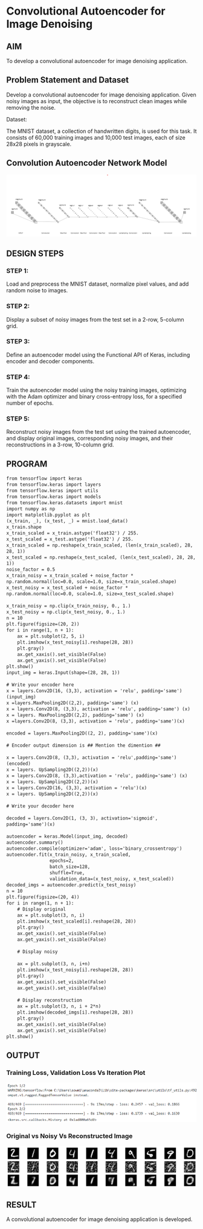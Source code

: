 # Convolutional Autoencoder for Image Denoising

## AIM

To develop a convolutional autoencoder for image denoising application.

## Problem Statement and Dataset
Develop a convolutional autoencoder for image denoising application. Given noisy images as input, the objective is to reconstruct clean images while removing the noise.

Dataset:

The MNIST dataset, a collection of handwritten digits, is used for this task. It consists of 60,000 training images and 10,000 test images, each of size 28x28 pixels in grayscale.
## Convolution Autoencoder Network Model

![OP](./QA.png)

## DESIGN STEPS

### STEP 1:
Load and preprocess the MNIST dataset, normalize pixel values, and add random noise to images.


### STEP 2:
Display a subset of noisy images from the test set in a 2-row, 5-column grid.


### STEP 3:

Define an autoencoder model using the Functional API of Keras, including encoder and decoder components.
### STEP 4:
Train the autoencoder model using the noisy training images, optimizing with the Adam optimizer and binary cross-entropy loss, for a specified number of epochs.
### STEP 5:
Reconstruct noisy images from the test set using the trained autoencoder, and display original images, corresponding noisy images, and their reconstructions in a 3-row, 10-column grid.

## PROGRAM
```
from tensorflow import keras
from tensorflow.keras import layers
from tensorflow.keras import utils
from tensorflow.keras import models
from tensorflow.keras.datasets import mnist
import numpy as np
import matplotlib.pyplot as plt
(x_train, _), (x_test, _) = mnist.load_data()
x_train.shape
x_train_scaled = x_train.astype('float32') / 255.
x_test_scaled = x_test.astype('float32') / 255.
x_train_scaled = np.reshape(x_train_scaled, (len(x_train_scaled), 28, 28, 1))
x_test_scaled = np.reshape(x_test_scaled, (len(x_test_scaled), 28, 28, 1))
noise_factor = 0.5
x_train_noisy = x_train_scaled + noise_factor * np.random.normal(loc=0.0, scale=1.0, size=x_train_scaled.shape) 
x_test_noisy = x_test_scaled + noise_factor * np.random.normal(loc=0.0, scale=1.0, size=x_test_scaled.shape) 

x_train_noisy = np.clip(x_train_noisy, 0., 1.)
x_test_noisy = np.clip(x_test_noisy, 0., 1.)
n = 10
plt.figure(figsize=(20, 2))
for i in range(1, n + 1):
    ax = plt.subplot(2, 5, i)
    plt.imshow(x_test_noisy[i].reshape(28, 28))
    plt.gray()
    ax.get_xaxis().set_visible(False)
    ax.get_yaxis().set_visible(False)
plt.show()
input_img = keras.Input(shape=(28, 28, 1))

# Write your encoder here
x = layers.Conv2D(16, (3,3), activation = 'relu', padding='same') (input_img)
x =layers.MaxPooling2D((2,2), padding='same') (x)
x = layers.Conv2D(8, (3,3), activation = 'relu', padding='same') (x)
x = layers. MaxPooling2D((2,2), padding='same') (x)
x =layers.Conv2D(8, (3,3), activation = 'relu', padding='same')(x)

encoded = layers.MaxPooling2D((2, 2), padding='same')(x)

# Encoder output dimension is ## Mention the dimention ##

x = layers.Conv2D(8, (3,3), activation = 'relu',padding='same') (encoded)
x = layers. UpSampling2D((2,2))(x)
x = layers.Conv2D(8, (3,3),activation = 'relu', padding='same') (x)
x = layers. UpSampling2D((2,2))(x)
x = layers.Conv2D(16, (3,3), activation = 'relu')(x)
x = layers. UpSampling2D((2,2))(x)

# Write your decoder here

decoded = layers.Conv2D(1, (3, 3), activation='sigmoid', padding='same')(x)

autoencoder = keras.Model(input_img, decoded)
autoencoder.summary()
autoencoder.compile(optimizer='adam', loss='binary_crossentropy')
autoencoder.fit(x_train_noisy, x_train_scaled,
                epochs=2,
                batch_size=128,
                shuffle=True,
                validation_data=(x_test_noisy, x_test_scaled))
decoded_imgs = autoencoder.predict(x_test_noisy)
n = 10
plt.figure(figsize=(20, 4))
for i in range(1, n + 1):
    # Display original
    ax = plt.subplot(3, n, i)
    plt.imshow(x_test_scaled[i].reshape(28, 28))
    plt.gray()
    ax.get_xaxis().set_visible(False)
    ax.get_yaxis().set_visible(False)

    # Display noisy
    
    ax = plt.subplot(3, n, i+n)
    plt.imshow(x_test_noisy[i].reshape(28, 28))
    plt.gray()
    ax.get_xaxis().set_visible(False)
    ax.get_yaxis().set_visible(False)    

    # Display reconstruction
    ax = plt.subplot(3, n, i + 2*n)
    plt.imshow(decoded_imgs[i].reshape(28, 28))
    plt.gray()
    ax.get_xaxis().set_visible(False)
    ax.get_yaxis().set_visible(False)
plt.show()
```

## OUTPUT

### Training Loss, Validation Loss Vs Iteration Plot

![op](./a1.png)

### Original vs Noisy Vs Reconstructed Image

![op](./a2.png)

## RESULT
A convolutional autoencoder for image denoising application is developed.